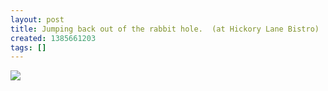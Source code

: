 ```yaml
---
layout: post
title: Jumping back out of the rabbit hole.  (at Hickory Lane Bistro)
created: 1385661203
tags: []
---
```

![](http://24.media.tumblr.com/9b9ecbda411537dd44b4b00c299b0676/tumblr_mwzj0zBznS1rsr8w3o1_500.jpg)


